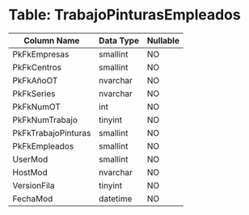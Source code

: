 # Table: TrabajoPinturasEmpleados

| Column Name | Data Type | Nullable |
|-------------|-----------|----------|
| PkFkEmpresas | smallint | NO |
| PkFkCentros | smallint | NO |
| PkFkAñoOT | nvarchar | NO |
| PkFkSeries | nvarchar | NO |
| PkFkNumOT | int | NO |
| PkFkNumTrabajo | tinyint | NO |
| PkFkTrabajoPinturas | smallint | NO |
| PkFkEmpleados | smallint | NO |
| UserMod | smallint | NO |
| HostMod | nvarchar | NO |
| VersionFila | tinyint | NO |
| FechaMod | datetime | NO |
